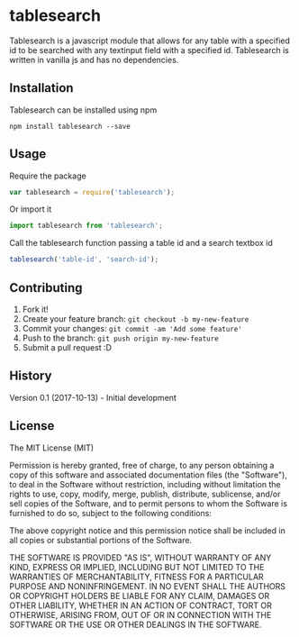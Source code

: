 # tablesearch
 
Tablesearch is a javascript module that allows for any table with a specified id to be searched with any textinput field with a specified id. Tablesearch is written in vanilla js and has no dependencies.
 
## Installation
 
Tablesearch can be installed using npm
```
npm install tablesearch --save
```

## Usage
 
Require the package
```javascript
var tablesearch = require('tablesearch');
```

Or import it
```javascript
import tablesearch from 'tablesearch';
```

Call the tablesearch function passing a table id and a search textbox id
```javascript
tablesearch('table-id', 'search-id');
```

## Contributing
 
1. Fork it!
2. Create your feature branch: `git checkout -b my-new-feature`
3. Commit your changes: `git commit -am 'Add some feature'`
4. Push to the branch: `git push origin my-new-feature`
5. Submit a pull request :D
 
## History
 
Version 0.1 (2017-10-13) - Initial development
 
## License
 
The MIT License (MIT)

Permission is hereby granted, free of charge, to any person obtaining a copy of this software and associated documentation files (the "Software"), to deal in the Software without restriction, including without limitation the rights to use, copy, modify, merge, publish, distribute, sublicense, and/or sell copies of the Software, and to permit persons to whom the Software is furnished to do so, subject to the following conditions:

The above copyright notice and this permission notice shall be included in all copies or substantial portions of the Software.

THE SOFTWARE IS PROVIDED "AS IS", WITHOUT WARRANTY OF ANY KIND, EXPRESS OR IMPLIED, INCLUDING BUT NOT LIMITED TO THE WARRANTIES OF MERCHANTABILITY, FITNESS FOR A PARTICULAR PURPOSE AND NONINFRINGEMENT. IN NO EVENT SHALL THE AUTHORS OR COPYRIGHT HOLDERS BE LIABLE FOR ANY CLAIM, DAMAGES OR OTHER LIABILITY, WHETHER IN AN ACTION OF CONTRACT, TORT OR OTHERWISE, ARISING FROM, OUT OF OR IN CONNECTION WITH THE SOFTWARE OR THE USE OR OTHER DEALINGS IN THE SOFTWARE.